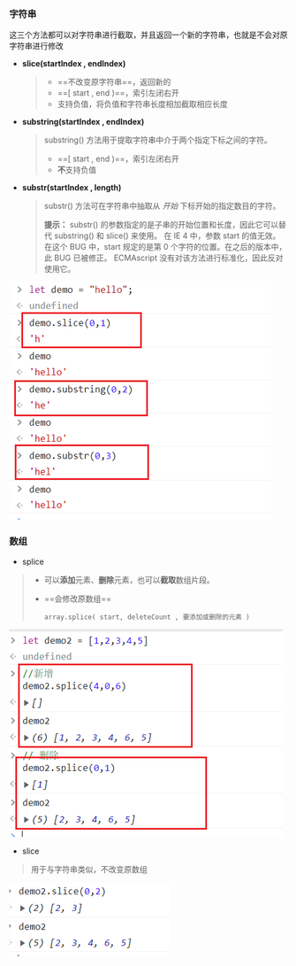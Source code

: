 ### 字符串

这三个方法都可以对字符串进行截取，并且返回一个新的字符串，也就是不会对原字符串进行修改

- **slice(startIndex , endIndex)**

  > - ==不改变原字符串==，返回新的
  > - ==[ start , end )==，索引左闭右开
  > - 支持负值，将负值和字符串长度相加截取相应长度

- **substring(startIndex , endIndex)**

	> substring() 方法用于提取字符串中介于两个指定下标之间的字符。
	>
	> - ==[ start , end )==，索引左闭右开
	>- **不**支持负值
	
- **substr(startIndex , length)**
	
	> substr() 方法可在字符串中抽取从 *开始* 下标开始的指定数目的字符。
	>
	> **提示：** substr() 的参数指定的是子串的开始位置和长度，因此它可以替代 substring() 和 slice() 来使用。
	> 在 IE 4 中，参数 start 的值无效。在这个 BUG 中，start 规定的是第 0 个字符的位置。在之后的版本中，此 BUG 已被修正。
	> ECMAscript 没有对该方法进行标准化，因此反对使用它。

![image-20220523235313511](https://raw.githubusercontent.com/JuntengMa/image/master/image/202205232353620.png)

### 数组

- splice

> - 可以**添加**元素、**删除**元素，也可以**截取**数组片段。
>
> - ==会修改原数组== 
>
>   `array.splice( start, deleteCount , 要添加或删除的元素 )`

![image-20220523235645237](https://raw.githubusercontent.com/JuntengMa/image/master/image/202205232356292.png)

- slice

> 用于与字符串类似，不改变原数组

![image-20220523235710992](https://raw.githubusercontent.com/JuntengMa/image/master/image/202205232357047.png)
